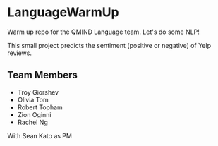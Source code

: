 # LanguageWarmUp

Warm up repo for the QMIND Language team.  Let's do some NLP!

This small project predicts the sentiment (positive or negative) of Yelp reviews.

## Team Members

* Troy Giorshev
* Olivia Tom
* Robert Topham
* Zion Oginni
* Rachel Ng

With Sean Kato as PM
